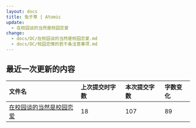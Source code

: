 ```yaml
---
layout: docs
title: 兔子草 | Atomic
update: 
  - 在校园谈的当然是校园恋爱
change:
  - docs/DC/在校园谈的当然是校园恋爱.md
  - docs/DC/校园恋情的若干条注意事项.md
---
```


## 最近一次更新的内容

|文件名|上次提交时字数|本次提交字数|字数变化|
|:-|:-|:-|:-|
|[在校园谈的当然是校园恋爱](DC/在校园谈的当然是校园恋爱.md)|18|107|89|
